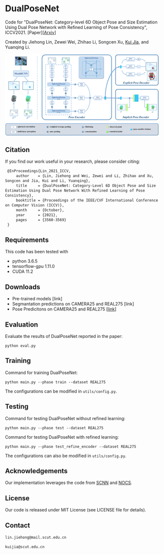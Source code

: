 # DualPoseNet
Code for "DualPoseNet: Category-level 6D Object Pose and Size Estimation Using Dual Pose Network with Refined Learning of Pose Consistency", ICCV2021. [Paper][[Arxiv](https://arxiv.org/abs/2103.06526)]

Created by Jiehong Lin, Zewei Wei, Zhihao Li, Songcen Xu, [Kui Jia](http://kuijia.site/), and Yuanqing Li.

![image](https://github.com/Gorilla-Lab-SCUT/DualPoseNet/blob/main/doc/FigNetwork2.png)


## Citation
If you find our work useful in your research, please consider citing:

     @InProceedings{Lin_2021_ICCV,
         author    = {Lin, Jiehong and Wei, Zewei and Li, Zhihao and Xu, Songcen and Jia, Kui and Li, Yuanqing},
         title     = {DualPoseNet: Category-Level 6D Object Pose and Size Estimation Using Dual Pose Network With Refined Learning of Pose Consistency},
         booktitle = {Proceedings of the IEEE/CVF International Conference on Computer Vision (ICCV)},
         month     = {October},
         year      = {2021},
         pages     = {3560-3569}
     }

## Requirements
This code has been tested with
- python 3.6.5
- tensorflow-gpu 1.11.0
- CUDA 11.2

## Downloads
- Pre-trained models [link]
- Segmantation predictions on CAMERA25 and REAL275 [link]
- Pose Predicitons on CAMERA25 and REAL275 [[link](https://drive.google.com/file/d/10TBFY73BMmTxfErlbMqZKfClZgxMzMd9/view?usp=sharing)]

## Evaluation
Evaluate the results of DualPoseNet reported in the paper:

```
python eval.py
```

## Training

Command for training DualPoseNet:
```
python main.py --phase train --dataset REAL275
```
The configurations can be modified in ```utils/config.py```.

## Testing
Command for testing DualPoseNet without refined learning:
```
python main.py --phase test --dataset REAL275
```

Command for testing DualPoseNet with refined learning:
```
python main.py --phase test_refine_encoder --dataset REAL275
```

The configurations can also be modified in ```utils/config.py```.

## Acknowledgements

Our implementation leverages the code from [SCNN](https://github.com/daniilidis-group/spherical-cnn) and [NOCS](https://github.com/hughw19/NOCS_CVPR2019).

## License
Our code is released under MIT License (see LICENSE file for details).

## Contact
`lin.jiehong@mail.scut.edu.cn`

`kuijia@scut.edu.cn`


